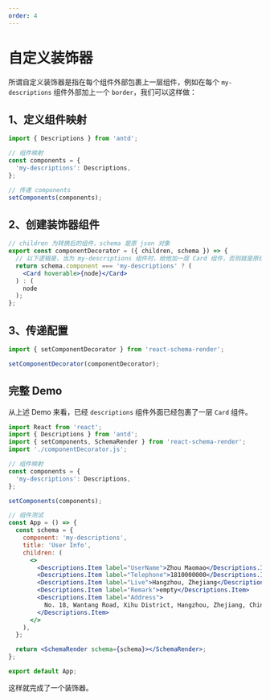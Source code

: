 ```yaml
---
order: 4
---
```


# 自定义装饰器

所谓自定义装饰器是指在每个组件外部包裹上一层组件，例如在每个 `my-descriptions` 组件外部加上一个 `border`，我们可以这样做：

## 1、定义组件映射

```js | pure
import { Descriptions } from 'antd';

// 组件映射
const components = {
  'my-descriptions': Descriptions,
};

// 传递 components
setComponents(components);
```

## 2、创建装饰器组件

```jsx | pure
// children 为转换后的组件，schema 是原 json 对象
export const componentDecorator = ({ children, schema }) => {
  // 以下逻辑是，当为 my-descriptions 组件时，给他加一层 Card 组件，否则就是原组件
  return schema.component === 'my-descriptions' ? (
    <Card hoverable>{node}</Card>
  ) : (
    node
  );
};
```

## 3、传递配置

```js | pure
import { setComponentDecorator } from 'react-schema-render';

setComponentDecorator(componentDecorator);
```

## 完整 Demo

从上述 Demo 来看，已经 `descriptions` 组件外面已经包裹了一层 `Card` 组件。

```jsx
import React from 'react';
import { Descriptions } from 'antd';
import { setComponents, SchemaRender } from 'react-schema-render';
import './componentDecorator.js';

// 组件映射
const components = {
  'my-descriptions': Descriptions,
};

setComponents(components);

// 组件测试
const App = () => {
  const schema = {
    component: 'my-descriptions',
    title: 'User Info',
    children: (
      <>
        <Descriptions.Item label="UserName">Zhou Maomao</Descriptions.Item>
        <Descriptions.Item label="Telephone">1810000000</Descriptions.Item>
        <Descriptions.Item label="Live">Hangzhou, Zhejiang</Descriptions.Item>
        <Descriptions.Item label="Remark">empty</Descriptions.Item>
        <Descriptions.Item label="Address">
          No. 18, Wantang Road, Xihu District, Hangzhou, Zhejiang, China
        </Descriptions.Item>
      </>
    ),
  };

  return <SchemaRender schema={schema}></SchemaRender>;
};

export default App;
```

这样就完成了一个装饰器。
